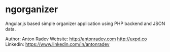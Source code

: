 # ngorganizer
Angular.js based simple organizer application using PHP backend and JSON data.

Author: Anton Radev
Website: 
http://antonradev.com
http://uxpd.co
Linkedin: https://www.linkedin.com/in/antonradev

